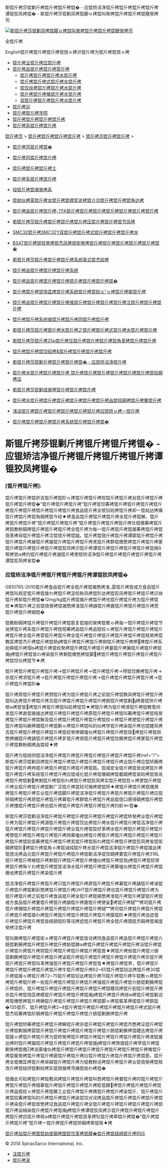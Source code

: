  斯锟斤拷莎锟剿斤拷锟斤拷锟斤拷锟� - 应锟矫洁净锟斤拷锟斤拷锟斤拷锟斤拷谭锟狡凤拷锟� - 斯锟斤拷莎锟剿凤拷锟脚ｏ拷锟叫癸拷锟斤拷锟斤拷锟睫癸拷司    

[![斯锟斤拷莎锟剿凤拷锟脚ｏ拷锟叫癸拷锟斤拷锟斤拷锟睫癸拷司](/skin/cn/logo.gif)](/)

全锟斤拷

English锟斤拷锟斤拷锟斤拷锟侥ｏ拷识锟斤拷为锟斤拷锟侥ｏ拷

-   [锟斤拷业锟斤拷应锟斤拷](/cn_applications/index.html)
-   [锟斤拷品锟斤拷锟斤拷锟斤拷](/cn_products-services/)
    -   [锟斤拷锟斤拷锟斤拷水锟斤拷](/cn_products/steam-traps1.html)
    -   [锟斤拷锟斤拷式锟斤拷水锟斤拷](/cn_products/steam-trap-per-mon1.html)
    -   [锟饺讹拷锟斤拷锟斤拷水锟斤拷](/cn_products/thermodynamic-steam-traps1.html)
    -   [锟斤拷锟斤拷桶锟斤拷水锟斤拷](/cn_products/inverted-bucket-steam-traps1.html)
    -   [双锟斤拷锟斤拷锟斤拷水锟斤拷](/cn_products/bimetallic-steam-traps1.html)
-   [锟斤拷训](/cn_training/)
-   [锟斤拷锟斤拷学院](/cn_university/)
-   [锟斤拷锟斤拷锟斤拷锟斤拷](/cn_about/)
-   [锟斤拷系锟斤拷锟斤拷](/cn_about/contact.html)

  

[锟斤拷页](/index.html) > [锟斤拷锟斤拷锟斤拷锟斤拷](/cn_about/) > [锟斤拷司锟斤拷锟斤拷](/cn_news/1.html) >

-   [锟斤拷司锟斤拷锟�](/cn_about/company-overview.html)
-   [锟斤拷司锟斤拷锟斤拷](/cn_news/1.html)
-   [锟斤拷锟斤拷锟斤拷士](/cn_about/careers.html)
-   [锟斤拷系锟斤拷锟斤拷](/cn_about/contact.html)
-   [投锟斤拷锟竭癸拷系](/cn_about/investor-relations.html)

-   [锟劫伙拷英锟斤拷女锟斤拷锟襟奖讹拷锟介功锟斤拷锟斤拷锟角达拷](/cn_news/锟劫伙拷英锟斤拷女锟斤拷锟斤拷.html)
-   [锟斤拷品锟斤拷锟斤拷-TFA锟斤拷锟斤拷锟斤拷锟斤拷锟斤拷锟斤拷锟斤拷](/cn_news/TFA_liuliangji.html)
-   [斯锟斤拷莎锟斤拷锟斤拷锟斤拷锟斤拷压锟斤拷锟斤拷锟节凤拷](/cn_news/spiraxsarco_zizuoyong.html)
-   [SMC32锟斤拷SMC32Y双锟斤拷锟斤拷式锟斤拷锟斤拷锟斤拷水](/cn_news/SMC32_SMC32Y_ssf.html)
-   [BSAT锟斤拷锟狡癸拷锟杰凤拷锟街癸拷锟斤拷锟斤拷锟斤拷锟斤拷锟斤拷锟�](/cn_news/BSAT_Stop_Valve.html)
-   [斯锟斤拷莎锟斤拷锟斤拷锟斤拷系统英式锟杰硷拷](/cn_news/news-249.html)
-   [锟斤拷品锟斤拷锟斤拷锟斤拷系统](/cn_news/news-239.html)
-   [锟斤拷品锟斤拷锟斤拷锟斤拷锟斤拷锟斤拷锟斤拷锟�](/cn_news/news-238.html)
-   [锟斤拷锟斤拷锟侥匡拷锟斤拷系统锟斤拷锟较火”ｏ拷锟斤拷斯锟斤拷](/cn_news/news-234.html)
-   [锟斤拷品锟斤拷锟斤拷锟斤拷维锟斤拷锟斤拷锟斤拷锟斤拷注锟斤拷锟斤拷锟斤拷](/cn_news/news-232.html)
-   [锟斤拷锟斤拷系统维锟斤拷锟斤拷同锟斤拷锟斤拷](/cn_news/news-231.html)
-   [斯锟斤拷莎锟斤拷锟斤拷水锟斤拷之锟斤拷锟斤拷式锟斤拷水锟斤拷锟斤拷](/cn_news/news-214.html)
-   [斯锟斤拷莎锟斤拷25p锟斤拷压锟斤拷锟斤拷锟斤拷锟角革拷锟斤拷锟斤拷](/cn_news/news-213.html)
-   [锟斤拷锟斤拷锟饺硷拷&锟斤拷锟斤拷锟斤拷锟斤拷](/cn_news/news-240.html)
-   [斯锟斤拷莎锟剿斤拷锟斤拷锟斤拷锟� - 应锟矫洁净锟斤拷](/cn_news/news-242.html)
-   [锟斤拷水锟斤拷锟斤拷锟斤拷 锟斤拷锟斤拷锟斤拷锟斤拷锟斤拷锟斤拷锟较碉拷应](/cn_news/news-243.html)
-   [斯锟斤拷莎锟剿成癸拷锟斤拷锟斤拷锟斤拷](/cn_news/news-245.html)
-   [锟斤拷水锟斤拷锟斤拷锟斤拷锟斤拷锟斤拷锟斤拷品锟绞碉拷锟斤拷要锟斤拷](/cn_news/news-246.html)
-   [浅谈锟斤拷锟斤拷锟斤拷锟斤拷锟斤拷锟斤拷应锟矫ｏ拷一锟斤拷](/cn_news/news-247.html)
-   [锟斤拷锟斤拷锟斤拷锟斤拷系统锟斤拷锟斤拷锟�](/cn_news/news-244.html)

# 斯锟斤拷莎锟剿斤拷锟斤拷锟斤拷锟� - 应锟矫洁净锟斤拷锟斤拷锟斤拷锟斤拷谭锟狡凤拷锟�

### \[锟斤拷锟斤拷\]:

锟斤拷锟斤拷锟疥吉锟斤拷锟阶ｏ拷锟斤拷锟斤拷校锟斤拷锟斤拷丝锟斤拷锟斤拷锟斤拷锟斤拷锟�“锟斤拷锟斤拷锟斤拷”锟斤拷锟饺筹拷锟斤拷锟斤拷锟斤拷锟斤拷锟斤拷锟斤拷锟斤拷锟斤拷锟斤拷食品锟斤拷全锟铰硷拷锟斤拷却一锟劫达拷痛锟斤拷锟斤拷锟角碉拷锟今经★拷食品锟斤拷锟斤拷锟斤拷全锟斤拷锟解，锟斤拷锟斤拷锟斤拷“锟斤拷锟斤拷锟斤拷”锟斤拷锟斤拷锟斤拷锟斤拷壮锟缴筹拷锟斤拷锟教粉碉拷锟斤拷锟斤拷锟斤拷全锟斤拷为每一锟斤拷锟斤拷锟接筹拷锟斤拷锟侥革拷母锟斤拷锟斤拷注锟侥斤拷锟姐。锟斤拷锟侥斤拷锟斤拷谭鄣锟斤拷锟斤拷锟斤拷锟斤拷展锟斤拷蹋锟斤拷锟斤拷锟斤拷羌锟斤拷群锟缴憋拷锟斤拷锟斤拷冢锟斤拷锟斤拷锟斤拷锟斤拷锟狡凤拷识锟斤拷谭锟斤拷锟斤拷锟斤拷锟斤拷锟揭帮拷欤拷约锟斤拷锟斤拷通锟斤拷使锟矫洁净锟斤拷锟斤拷锟斤拷锟斤拷锟斤拷谭锟狡凤拷省锟�

### 应锟矫洁净锟斤拷锟斤拷锟斤拷锟斤拷谭锟狡凤拷锟�

GB10765-2010锟斤拷食品锟斤拷全锟斤拷锟揭憋拷准\_婴锟斤拷锟戒方食品锟斤拷锟叫规定锟斤拷锟接わ拷锟斤拷浞绞称凤拷锟阶达拷锟狡凤拷锟斤拷锟斤拷识炔锟斤拷却锟斤拷锟�12mg/kg锟斤拷锟揭斤拷锟斤拷也锟斤拷锟斤拷为锟斤拷锟绞★拷锟斤拷之前锟侥癸拷锟揭憋拷准锟斤拷龋锟斤拷鹿锟斤拷锟斤拷锟斤拷愿锟斤拷锟斤拷细锟�

锟教粉碉拷锟斤拷锟斤拷锟斤拷锟筋复锟接的癸拷锟教ｏ拷每一锟斤拷锟斤拷锟节讹拷锟斤拷系锟斤拷锟斤拷锟秸筹拷品锟斤拷品锟绞ｏ拷锟斤拷锟斤拷锟斤拷锟斤拷锟斤拷全锟斤拷营锟斤拷锟斤拷全锟斤拷锟斤拷锟斤拷锟斤拷锟斤拷锟秸癸拷锟教匡拷锟杰斤拷锟斤拷锟轿拷锟斤拷锟斤拷锟斤拷铡锟斤拷锟斤拷椤拷锟斤拷系劝舜锟斤拷瑁拷锟斤拷锟绞癸拷锟斤拷锟斤拷锟斤拷墓锟斤拷展锟斤拷锟斤拷锟揭拷锟斤拷锟皆わ拷染锟斤拷剩锟缴憋拷锟脚拷锟斤拷锟斤拷锟斤拷锟斤拷锟斤拷锟饺伙拷锟节★拷

锟斤拷锟斤拷锟斤拷锟斤拷->锟斤拷锟斤拷->锟斤拷锟斤拷->预锟饺撅拷锟斤拷->杀锟斤拷浓锟斤拷->锟斤拷锟斤拷锟斤拷锟斤拷->锟斤拷锟斤拷锟斤拷锟斤拷->锟斤拷锟斤拷锟阶�

锟斤拷原锟斤拷锟斤拷预锟斤拷为锟斤拷锟斤拷之前锟斤拷锟教凤拷锟斤拷锟斤拷锟叫达拷锟斤拷锟斤拷员锟斤拷锟斤拷锟斤拷锟斤拷鹊锟斤拷锟剿拷屑锟矫斤拷椋拷锟皆拷锟斤拷锟斤拷锟叫硷拷锟饺★拷锟斤拷为锟斤拷液锟斤拷锟教管间发锟斤拷直锟接接达拷锟斤拷锟斤拷锟斤拷原锟斤拷锟斤拷锟叫筹拷锟斤拷锟桔癸拷锟斤拷锟斤拷锟解及锟斤拷锟斤拷锟斤拷锟斤拷锟绞ｏ拷锟斤拷使锟斤拷锟斤拷锟斤拷锟叫撅拷细锟斤拷锟剿ｏ拷锟斤拷锟叫的伙拷学锟斤拷染锟斤拷也锟睫凤拷去锟斤拷锟斤拷锟斤拷锟斤拷锟绞癸拷媒嗑伙拷锟斤拷锟斤拷锟皆拷锟斤拷锟街憋拷蛹锟斤拷龋锟斤拷锟斤拷芗锟斤拷俣锟斤拷锟斤拷锟饺撅拷锟斤拷冢锟斤拷锟斤拷锟教粉碉拷品锟绞★拷

锟斤拷为锟结供锟洁净锟斤拷锟斤拷锟斤拷锟斤拷锟斤拷锟斤拷锟斤拷/ref="/">斯锟斤拷莎锟剿凤拷锟斤拷锟斤拷锟斤拷锟斤拷锟斤拷锟斤拷业锟斤拷应锟矫撅拷锟斤拷锟斤拷冉锟斤拷锟斤拷锟斤拷锟斤拷锟筋。锟戒安全锟斤拷锟皆讹拷锟斤拷锟斤拷锟斤拷系统锟斤拷锟斤拷应锟戒化锟斤拷锟缴碉拷锟截碉拷锟皆硷拷锟皆讹拷锟斤拷锟剿拷剩锟斤拷锟街わ拷锟斤拷锟狡凤拷实锟斤拷锟狡ｏ拷使锟斤拷锟斤拷业锟斤拷锟斤拷锟剿广泛锟斤拷锟较可猴拷使锟矫★拷锟斤拷锟斤拷锟缴癸拷锟斤拷锟斤拷实业锟斤拷锟脚斤拷锟洁净锟斤拷锟斤拷锟斤拷锟斤拷锟斤拷应锟矫碉拷锟斤拷原锟斤拷锟斤拷募锟斤拷群锟斤拷锟斤拷品锟侥口感得碉拷锟斤拷锟斤拷撸锟斤拷锟斤拷也锟斤拷锟斤拷锟斤拷锟斤拷锟斤拷约蚧锟�

斯锟斤拷莎锟剿洁净锟斤拷锟斤拷锟斤拷锟斤拷锟斤拷锟斤拷锟矫癸拷业锟斤拷锟斤拷为锟斤拷锟斤拷源锟斤拷锟斤拷锟饺达拷锟斤拷水锟斤拷锟斤拷锟洁净锟斤拷锟斤拷锟斤拷锟斤拷锟斤拷锟斤拷业锟斤拷锟狡好革拷水锟斤拷锟斤拷锟斤拷锟斤拷使锟斤拷锟斤拷锟斤拷锟斤拷频慕嗑伙拷锟斤拷锟斤拷锟斤拷锟斤拷锟斤拷锟斤拷锟斤拷锟较低筹拷锟斤拷锟斤拷芄锟斤拷锟街わ拷锟斤拷锟斤拷锟狡凤拷省锟街碉拷锟阶拷锟斤拷锟角ｏ拷锟诫纯锟斤拷水锟斤拷锟洁净锟斤拷锟斤拷锟接达拷锟侥诧拷品元锟斤拷锟斤拷锟斤拷锟斤拷锟剿洁净锟饺碉拷要锟斤拷锟斤拷316L锟斤拷锟斤拷植锟斤拷剩锟斤拷锟斤拷锟斤拷嗑伙拷锟斤拷锟皆拷锟斤拷锟绞癸拷锟斤拷啾Ｖわ拷锟斤拷锟皆洁净水锟斤拷锟斤拷锟斤拷慕嗑伙拷锟斤拷锟斤拷锟缴讹拷锟斤拷锟斤拷染锟斤拷

锟洁净锟斤拷锟斤拷锟斤拷只锟斤拷锟斤拷原锟斤拷锟斤拷募锟斤拷龋锟斤拷诔锟斤拷锟斤拷锟剿彩憋拷锟斤拷锟斤拷UHT锟斤拷锟斤拷也锟斤拷锟斤拷锟斤拷为锟斤拷锟斤拷之前锟斤拷食品锟斤拷全锟斤拷锟揭憋拷准锟斤拷锟斤拷婴锟斤拷锟戒方食品锟斤拷要锟斤拷锟斤拷龋锟斤拷鹿锟斤拷使娑拷锟斤拷槌︼拷司锟斤拷锟斤拷帽锟斤拷锟斤拷锟斤拷锟斤拷锟斤拷锟斤拷槌︼拷司锟斤拷锟斤拷锟斤拷锟斤拷锟斤拷锟接わ拷锟斤拷锟斤拷锟斤拷锟斤拷锟斤拷膜锟阶★拷锟斤拷血症锟斤拷锟斤拷锟斤拷锟皆结肠锟阶等诧拷症锟斤拷锟斤拷全锟斤拷围锟杰碉拷锟竭度癸拷注锟斤拷

锟叫撅拷锟斤拷锟街ｏ拷锟斤拷锟斤拷锟皆诧拷同食品锟斤拷品锟斤拷锟斤拷锟介肠锟剿撅拷锟斤拷锟斤拷锟斤拷胁锟酵拷锟斤拷锟斤拷锟斤拷锟斤拷浴锟斤拷锟斤拷锟斤拷锟斤拷院锟斤拷锟斤拷锟斤拷锟斤拷锟皆★拷锟斤拷些锟斤拷锟介肠锟剿撅拷锟斤拷锟斤拷锟斤拷诟锟斤拷锟斤拷锟斤拷锟斤拷锟斤拷锟斤拷杀锟斤拷锟斤拷锟斤拷锟叫革拷强锟斤拷锟斤拷锟斤拷锟皆★拷锟斤拷锟界，锟斤拷锟斤拷锟斤拷锟斤拷锟斤拷锟斤拷牛锟斤拷锟斤拷62~65锟斤拷锟铰达拷锟斤拷30锟斤拷锟接ｏ拷锟斤拷72~75锟斤拷锟铰达拷锟斤拷15锟斤拷锟斤拷牛锟教ｏ拷锟斤拷锟斤拷锟斤拷一些锟斤拷锟斤拷锟斤拷锟斤拷强锟斤拷锟斤拷锟介肠锟剿撅拷锟斤拷锟疥，锟斤拷锟斤拷锟斤拷锟斤拷锟斤拷锟斤拷锟睫凤拷锟斤到锟斤拷锟斤拷杀锟斤拷锟侥匡拷模锟斤拷锟斤拷锟斤拷锟揭拷锟斤拷锟斤拷绯拷锟斤拷锟剿诧拷锟缴憋拷锟斤拷确锟斤拷锟斤拷锟斤拷锟斤拷锟脚ｏ拷锟窖革拷偌锟斤拷鹊锟�135锟芥，锟斤拷锟斤拷2~4锟斤拷锟斤拷锟斤拷锟斤拷锟斤拷锟斤拷式锟斤拷锟杰较筹拷锟阶碉拷锟斤拷锟斤拷锟斤拷锟介肠锟剿撅拷锟斤拷

锟斤拷锟矫筹拷锟斤拷锟斤拷瞬锟斤拷杀锟斤拷锟斤拷锟斤拷锟杰憋拷证锟斤拷锟斤拷锟剿猴拷婴锟斤拷锟斤拷锟斤拷锟斤拷锟斤拷锟介肠锟剿撅拷锟睫达拷锟斤拷锟接ｏ拷锟斤拷锟斤拷为锟矫癸拷锟斤拷锟斤拷锟斤拷锟斤拷锟斤拷锟斤拷液锟接达拷时锟斤拷蹋锟斤拷锟斤拷锟斤拷锟斤拷锟接拷锟斤拷煞值锟斤拷苹锟斤拷锟剿癸拷锟缴拷说慕嗑伙拷锟斤拷锟斤拷锟斤拷锟斤拷锟斤拷锟斤拷锟斤拷榷锟斤拷锟窖癸拷锟斤拷锟斤拷疲锟斤拷锟斤拷曰锟斤拷锟斤拷锟斤拷锟斤拷锟筋，锟斤拷全锟缴匡拷锟斤拷卓越锟斤拷锟斤拷为锟教粉诧拷锟斤拷锟斤拷业锟侥癸拷锟秸改斤拷锟结供锟剿硷拷实锟侥猴拷芎捅锟街わ拷锟�

锟缴此可硷拷锟斤拷锟教凤拷锟斤拷锟斤拷锟叫憋拷锟斤拷要锟斤拷时锟斤拷锟斤拷锟斤拷锟斤拷细慕锟斤拷锟斤拷锟斤拷锟斤拷眨锟酵拷锟斤拷锟斤拷锟斤拷锟斤拷品锟绞ｏ拷锟斤拷锟解工业锟斤拷锟斤拷携锟斤拷锟斤拷染锟斤，锟斤拷锟斤拷锟狡筹拷锟叫的斤拷锟斤拷锟斤拷染锟饺对诧拷品锟斤拷锟斤拷锟斤拷锟斤拷锟斤拷染锟斤拷锟皆憋拷证食品锟斤拷锟斤拷全锟斤拷锟斤拷锟斤拷锟斤拷锟斤拷邸锟斤拷诟械染锟斤拷锟斤拷锟揭拷锟斤拷谭锟狡凤拷示锟斤拷锟斤拷锟斤拷锟斤拷锟斤拷目锟斤拷椋拷锟斤拷锟斤拷锟侥革拷牡锟斤拷牵锟斤拷锟�“锟斤拷锟斤拷锟斤拷”锟斤拷一锟斤拷锟斤拷锟矫碉拷笑锟秸★拷

[锟斤拷站锟斤拷图](/sitemap.html "锟斤拷站锟斤拷图")[锟劫度碉拷图](/baidu.xml)[锟饺革拷锟酵�](/google.xml)[锟斤拷锟结阀锟斤拷](http://www.spiraxvalve.com/ "锟斤拷锟斤拷锟叫碉拷泄锟斤拷锟斤拷薰锟剿�")[RSS](/rss.xml)

© 2014 SpiraxSarco International, Inc.

-   [注锟斤拷](/member/index_do.php?fmdo=user&dopost=regnew)
-   [锟斤拷录](/member/login.php)